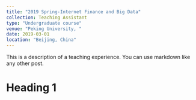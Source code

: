 ```yaml
---
title: "2019 Spring-Internet Finance and Big Data"
collection: Teaching Assistant
type: "Undergraduate course"
venue: "Peking University, "
date: 2019-03-01
location: "Beijing, China"
---
```


This is a description of a teaching experience. You can use markdown like any other post.

Heading 1
======
